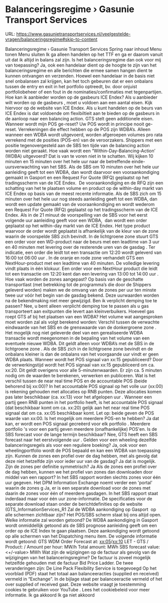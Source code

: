 # Balanceringsregime › Gasunie Transport Services

URL: https://www.gasunietransportservices.nl/veelgestelde-vragen/balanceringsregime#skip-to-content

Balanceringsregime › Gasunie Transport Services
Spring naar inhoud
Menu tonen
Menu sluiten
Ik ga alleen handelen op het TTF en ga er daarom vanuit uit dat ik altijd in balans zal zijn. Is het balanceringsregime dan ook voor mij van toepassing?
Ja, ook een handelaar dient op de hoogte te zijn van het balanceringsregime en alle berichten die ermee samen hangen dient te kunnen ontvangen en verzenden. Hoewel een handelaar in de basis niet snel onbalansen zal krijgen, kan het toch gebeuren dat er een onbalans tussen de entry en exit in het
portfolio
optreedt, bv. door onjuist portfoliobeheer of een fout in de nominaties/confirmaties met tegenpartijen.
Hoe kan ik aanbieder worden op de gasbeurs ICE Endex?
Als u aanbieder wilt worden op de
gasbeurs
, moet u voldoen aan een aantal eisen. Kijk hiervoor op de website van ICE Endex. Als u kunt handelen op de beurs van ICE Endex is dat voldoende om flexibiltieit aan te bieden op de
gasbeurs
in de aanloop naar een balancing action.
GTS
stelt geen additionele eisen.
Wanneer wordt mijn POS ge-reset?
Uw POS wordt in principe nooit ge-reset. Verrekeningen die effect hebben op de POS zijn WDBA’s. Alleen wanneer een WDBA wordt uitgevoerd, worden afgeroepen volumes pro rata verrekend met de posities (POS-en) van de veroorzakers. Shippers met een positie tegenovergesteld aan de SBS ten tijde van de balancing action worden niet geraakt.
Hoe vaak wordt een “Within-Day-Balancing-Action’ (WDBA) uitgevoerd?
Dat is van te voren niet in te schatten. Wij kijken 10 minuten en 15 minuten over het hele
uur
naar de betreffende einde-uursverwachting van het SBS. Als de SBS om 10 minuten over het hele
uur
aanleiding geeft tot een WDBA, dan wordt daarvoor een vooraankondiging gemaakt in Gasport en een Request For Quote (RFQ) geplaatst op het tradingsscherm van de ICE Endex.  De vooraankondiging en de RFQ zijn een schatting van het te plaatsen volume en product op de within-day markt van ICE Endex op basis van de meest recente informatie.
Als de SBS zich om 15 minuten over het hele
uur
nog steeds aanleiding geeft tot een WDBA, dan wordt een update gemaakt van de vooraankondiging en wordt wederom een Request For Quote (RFQ) geplaatst op het tradingsscherm van de ICE Endex.
Als in de 21 minuut de voorspelling van de SBS voor het eerst volgende
uur
aanleiding geeft voor een WDBA,  dan wordt een order geplaatst op het within-day markt van de ICE Endex.
Het type product waarvoor de order wordt geplaatst is afhankelijk van de kleur van de zone waarin de voorspelde SBS zich bevindt. In de
lichtgroene zone
stuurt
GTS
een order voor een WD-product naar de beurs met een leadtime van 3
uur
en 40 minuten met
levering
over de resterende uren van de
gasdag
. Ter indicatie, een order die leidt tot een transactie om 12:20 wordt geleverd van 16:00 tot 06:00
uur
. In de oranje en
rode zone
verhandelt
GTS
een NextHour-product met een leadtime van 40 minuten. De volledige
levering
vindt plaats in één klokuur. Een order voor een NextHour product die leidt tot een transactie om 12:20 kent dan een
levering
van 13:00 tot 14:00
uur
.
Hoe vaak worden de zones aangepast?
Op basis van de geschatte transportlast (met betrekking tot de programma’s die door de Shippers geleverd worden) maken we de omvang van de zones per
uur
ten minste twee
uur
vóór het begin van de
gasdag
bekend. Deze uurwaarden worden na de bekendmaking niet meer gewijzigd.
Ben ik verplicht demping toe te passen?
Nee, u bent alleen verplicht demping toe te passen als u
gas
transporteert aan exitpunten die levert aan kleinverbuikers.
Hoeveel gas roept GTS af bij het plaatsen van een WDBA?
Het volume wat aangesproken moet worden zal als volgt berekend worden:
Verschil tussen de verwachte eindwaarde van het SBS en de grenswaarde van de
donkergroene zone
.
Het mogelijk nog niet geleverde deel van een gerealiseerde WDBA transactie wordt meegenomen in de bepaling van het volume van een eventuele nieuwe WDBA. Dit geldt alleen voor WDBA’s met de SBS in de
lichtgroene zone
.
Als de SBS zich in de
lichtgroene zone
bevindt en de onbalans kleiner is dan de onbalans van het voorgaande
uur
vindt er geen WDBA plaats.
Wanneer wordt het POS signaal van xx:15 gepubliceerd?
Door de verwerkingstijd wordt het POS signaal van xx:15 gepubliceerd om ca. xx:20. Dit geldt overigens voor alle 5-minutenwaarden. Er zijn ca. 5 minuten nodig om de waarden te berekenen, verwerken en publiceren.
Wat is het verschil tussen de near real time POS en de accountable POS (beide behorend bij xx:00)?
In het accountable POS signaal op het volle
uur
(xx:00) is rekening gehouden met allocaties op RNB punten. Deze allocaties komen pas later beschikbaar (ca. xx:13) voor het afgelopen
uur
. Wanneer een partij geen RNB punten in het
portfolio
heeft, is het accountable POS signaal (dat beschikbaar komt om ca. xx:20) gelijk aan het near real time POS signaal dat om ca. xx:05 beschikbaar komt. Let op: beide geven de POS waarde van xx:00.
Is het mogelijk om meerdere POS-en te hebben?
Ja dat kan, er wordt een POS signaal gecreëerd voor elk
portfolio
. Meerdere
portfolio
's voor een partij geven meerdere (onafhankelijke) POS'en.
Is de SBS forecast voor de lange termijn beschikbaar?
Nee,
GTS
heeft een SBS forecast naar het eerstvolgende
uur
.
Gelden voor een wheeling dezelfde balanceringsregels als voor een reguliere boeking?
Ja, ook voor een wheelingportfolio wordt de POS bepaald en kan een WDBA van toepassing zijn.
Kunnen de zones een profiel over de dag hebben, met als gevolg dat deze niet hetzelfde zijn voor ieder uur van de gasdag?
Ja dat is mogelijk.
Zijn de zones per definitie symmetrisch?
Ja
Als de zones een profiel over de dag hebben, kunnen we het profiel van zones dan downloaden door middel van een rapport? In het SBS rapport worden slechts zones voor één uur gegeven. Het DPM Information Exchange noemt verder een 'portal' waarin de zones g
Ja, er is een separate download voor de zones met daarin de zones voor één of meerdere gasdagen. In het SBS rapport staat inderdaad maar voor één
uur
zone-informatie. De specificaties voor de separate download staan onder de berichtdefinities op de website (GTS_InformationServices_R1
Zal de WDBA aankondiging op Gasport  op alle schermen zichtbaar zijn? Het POS/SBS scherm staat bij ons altijd open. Welke informatie zal worden getoond?
De WDBA aankondiging in Gasport wordt onmiddellijk getoond als de SBS prognose aanleiding geeft om een order op de ICE Index te gaan plaatsen. Deze aankondiging wordt getoond op alle schermen van het Dispatching menu item. De volgende informatie wordt getoond:
GTS
WDM Order Forecast at: <xx:05>/<xx:10> LET -
GTS
<buys>/<sells>
Product: <single hour>/<remainder of day>
Amount per hour: <value> MW/h
Total amount: <value> MWh
SBS forecast value: <+/-value> MWh
Wat zijn de wijzigingen op de factuur als gevolg van de wijzigingen van het balanceringsregime?
De factuur is zoveel mogelijk hetzelfde gehouden met de factuur Bid Price Ladder. De twee veranderingen zijn:
De Line Pack Flexibility Service is toegevoegd
Op het voorblad (PDF) staat het totaal aan balanceeracties (supplied en received) vermeld in “Exchange”. In de bijlage staat per balanceeractie vermeld of het over supplied of received gaat.
Deze website vraagt je toestemming cookies te gebruiken voor
YouTube
. Lees het
cookiebeleid
voor meer informatie.
Ik ga akkoord
Ik ga niet akkoord